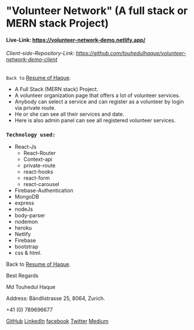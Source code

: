 # "Volunteer Network" (A full stack or MERN stack Project)
#### Live-Link: https://volunteer-network-demo.netlify.app/
###### Client-side-Repository-Link: https://github.com/touhedulhaque/volunteer-network-demo-client

`Back to` [Resume of Haque](bit.ly/35HrjHd).

- A Full Stack (MERN stack) Project.
- A volunteer organization page that offers a lot of volunteer services.
- Anybody can select a service and can register as a volunteer by login via private route.
- He or she can see all their services and date.
- Here is also admin panel can see all registered volunteer services.
### `Technology used:`
- React-Js 
  - React-Router 
  - Context-api 
  - private-route
  - react-hooks
  - react-form
  - react-carousel
- Firebase-Authentication
- MongoDB
- express
- nodeJs
- body-parser
- nodemon
- heroku
- Netlify
- Firebase
- bootstrap
- css & html.

Back to [Resume of Haque](bit.ly/35HrjHd).

Best Regards

Md Touhedul Haque

Address: Bändlistrasse 25, 8064, Zurich.

+41 (0) 789696677

[GitHub](https://github.com/touhedulhaque)    [LinkedIn](https://www.linkedin.com/in/md-touhedul-haque)    [facebook](https://facebook.com/haque.touhedul)    [Twitter](https://twitter.com/HaqueTouhedul)    [Medium](https://razmbamkt.medium.com)
